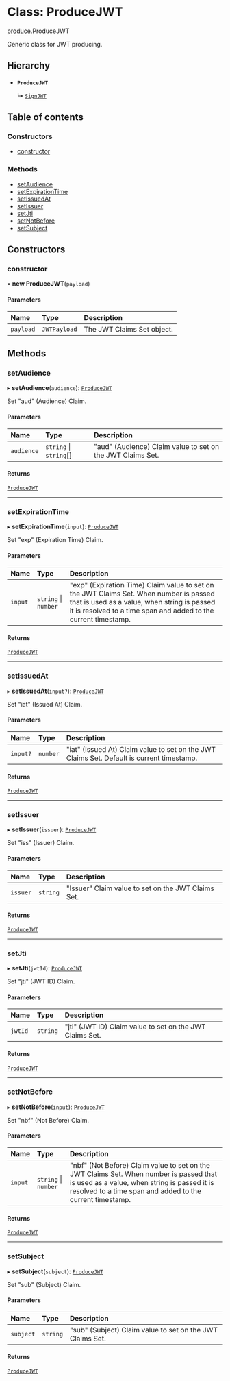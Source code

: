 # Class: ProduceJWT

[produce](../modules/produce.md).ProduceJWT

Generic class for JWT producing.

## Hierarchy

- **`ProduceJWT`**

  ↳ [`SignJWT`](sign.SignJWT.md)

## Table of contents

### Constructors

- [constructor](produce.ProduceJWT.md#constructor)

### Methods

- [setAudience](produce.ProduceJWT.md#setaudience)
- [setExpirationTime](produce.ProduceJWT.md#setexpirationtime)
- [setIssuedAt](produce.ProduceJWT.md#setissuedat)
- [setIssuer](produce.ProduceJWT.md#setissuer)
- [setJti](produce.ProduceJWT.md#setjti)
- [setNotBefore](produce.ProduceJWT.md#setnotbefore)
- [setSubject](produce.ProduceJWT.md#setsubject)

## Constructors

### constructor

• **new ProduceJWT**(`payload`)

#### Parameters

| Name | Type | Description |
| :------ | :------ | :------ |
| `payload` | [`JWTPayload`](../interfaces/types.JWTPayload.md) | The JWT Claims Set object. |

## Methods

### setAudience

▸ **setAudience**(`audience`): [`ProduceJWT`](produce.ProduceJWT.md)

Set "aud" (Audience) Claim.

#### Parameters

| Name | Type | Description |
| :------ | :------ | :------ |
| `audience` | `string` \| `string`[] | "aud" (Audience) Claim value to set on the JWT Claims Set. |

#### Returns

[`ProduceJWT`](produce.ProduceJWT.md)

___

### setExpirationTime

▸ **setExpirationTime**(`input`): [`ProduceJWT`](produce.ProduceJWT.md)

Set "exp" (Expiration Time) Claim.

#### Parameters

| Name | Type | Description |
| :------ | :------ | :------ |
| `input` | `string` \| `number` | "exp" (Expiration Time) Claim value to set on the JWT Claims Set. When number is passed that is used as a value, when string is passed it is resolved to a time span and added to the current timestamp. |

#### Returns

[`ProduceJWT`](produce.ProduceJWT.md)

___

### setIssuedAt

▸ **setIssuedAt**(`input?`): [`ProduceJWT`](produce.ProduceJWT.md)

Set "iat" (Issued At) Claim.

#### Parameters

| Name | Type | Description |
| :------ | :------ | :------ |
| `input?` | `number` | "iat" (Issued At) Claim value to set on the JWT Claims Set. Default is current timestamp. |

#### Returns

[`ProduceJWT`](produce.ProduceJWT.md)

___

### setIssuer

▸ **setIssuer**(`issuer`): [`ProduceJWT`](produce.ProduceJWT.md)

Set "iss" (Issuer) Claim.

#### Parameters

| Name | Type | Description |
| :------ | :------ | :------ |
| `issuer` | `string` | "Issuer" Claim value to set on the JWT Claims Set. |

#### Returns

[`ProduceJWT`](produce.ProduceJWT.md)

___

### setJti

▸ **setJti**(`jwtId`): [`ProduceJWT`](produce.ProduceJWT.md)

Set "jti" (JWT ID) Claim.

#### Parameters

| Name | Type | Description |
| :------ | :------ | :------ |
| `jwtId` | `string` | "jti" (JWT ID) Claim value to set on the JWT Claims Set. |

#### Returns

[`ProduceJWT`](produce.ProduceJWT.md)

___

### setNotBefore

▸ **setNotBefore**(`input`): [`ProduceJWT`](produce.ProduceJWT.md)

Set "nbf" (Not Before) Claim.

#### Parameters

| Name | Type | Description |
| :------ | :------ | :------ |
| `input` | `string` \| `number` | "nbf" (Not Before) Claim value to set on the JWT Claims Set. When number is passed that is used as a value, when string is passed it is resolved to a time span and added to the current timestamp. |

#### Returns

[`ProduceJWT`](produce.ProduceJWT.md)

___

### setSubject

▸ **setSubject**(`subject`): [`ProduceJWT`](produce.ProduceJWT.md)

Set "sub" (Subject) Claim.

#### Parameters

| Name | Type | Description |
| :------ | :------ | :------ |
| `subject` | `string` | "sub" (Subject) Claim value to set on the JWT Claims Set. |

#### Returns

[`ProduceJWT`](produce.ProduceJWT.md)
